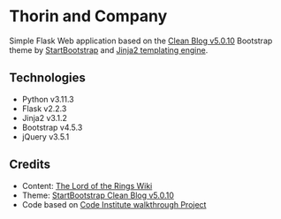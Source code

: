 # Thorin and Company
Simple Flask Web application based on the [Clean Blog v5.0.10](https://github.com/StartBootstrap/startbootstrap-clean-blog/tree/v5.0.10) Bootstrap theme by [StartBootstrap](http://startbootstrap.com/) and [Jinja2 templating engine](https://jinja.palletsprojects.com).


## Technologies
- Python v3.11.3
- Flask v2.2.3
- Jinja2 v3.1.2
- Bootstrap v4.5.3
- jQuery v3.5.1


## Credits
- Content: [The Lord of the Rings Wiki](https://lotr.fandom.com/)
- Theme: [StartBootstrap Clean Blog v5.0.10](https://github.com/StartBootstrap/startbootstrap-clean-blog/tree/v5.0.10)
- Code based on [Code Institute walkthrough Project](https://codeinstitute.net/)